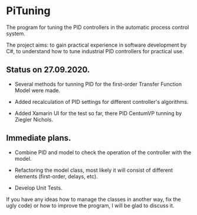 # PiTuning
The program for tuning the PID controllers in the automatic process control system.

The project aims: to gain practical experience in software development by C#, to understand how to tune industrial PID controllers for practical use.

## Status on 27.09.2020.

* Several methods for tunning PID for the first-order Transfer Function Model were made.

* Added recalculation of PID settings for different controller's algorithms.

* Added Xamarin UI for the test so far, there PID CentumVP tunning by Ziegler Nichols.

## Immediate plans.

* Combine PID and model to check the operation of the controller with the model.

* Refactoring the model class, most likely it will consist of different elements (first-order, delays, etc).

* Develop Unit Tests.


If you have any ideas how to manage the classes in another way, fix the ugly code) or how to improve the program, I will be glad to discuss it.
